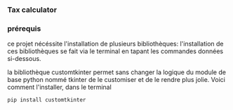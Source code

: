 ### Tax calculator

### prérequis

ce projet nécéssite l'installation de plusieurs bibliothèques:
l'installation de ces bibliothèques se fait via le terminal en tapant les commandes données si-dessous.

la bibliothèque customtkinter permet sans changer la logique du module de base python 
nommé tkinter de le customiser et de le rendre plus jolie.
Voici comment l'installer, dans le terminal
```shell
pip install customtkinter
```
